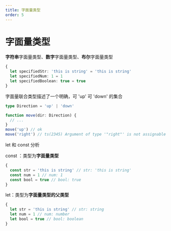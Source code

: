```yaml
---
title: 字面量类型
order: 5
---
```


# 字面量类型

**字符串**字面量类型、**数字**字面量类型、**布尔**字面量类型

```ts
{
  let specifiedStr: 'this is string' = 'this is string'
  let specifiedNum: 1 = 1
  let specifiedBoolean: true = true
}
```

字面量联合类型描述了一个明确，可 'up' 可 'down' 的集合

```ts
type Direction = 'up' | 'down'

function move(dir: Direction) {
  // ...
}
move('up') // ok
move('right') // ts(2345) Argument of type '"right"' is not assignable to parameter of type 'Direction'
```

let 和 const 分析

const ：类型为**字面量类型**

```ts
{
  const str = 'this is string' // str: 'this is string'
  const num = 1 // num: 1
  const bool = true // bool: true
}
```

let：类型为**字面量类型的父类型**

```ts
{
  let str = 'this is string' // str: string
  let num = 1 // num: number
  let bool = true // bool: boolean
}
```
